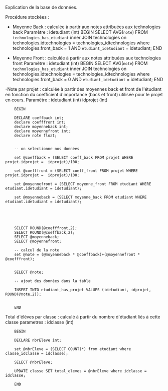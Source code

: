 Explication de la base de données.


Procédure stockées : 

- Moyenne Back : calculée à partir  aux notes attribuées aux technologies back
Paramètre : idetudiant (int)
BEGIN
SELECT AVG(`note`) FROM `technologies_has_etudiant` inner JOIN technologies on technologies.idtechnologies = technologies_idtechnologies where technologies.front_back = 1 AND `etudiant_idetudiant` = idetudiant;
END

- Moyenne Front : calculée à partir  aux notes attribuées aux technologies front
Paramètre : idetudiant (int)
BEGIN
SELECT AVG(`note`) FROM `technologies_has_etudiant` inner JOIN technologies on technologies.idtechnologies = technologies_idtechnologies where technologies.front_back = 0 AND `etudiant_idetudiant` = idetudiant;
END

-Note par projet : calculée à partir des moyennes back et front de l'étudiant en fonction du coefficient d'importance (back et front) utilisée pour le projet en cours.
Paramètre : idetudiant (int)
            idprojet (int)
        
        BEGIN 
        
        DECLARE coeffback int;
        declare coefffront int;
        declare moyenneback int;
        declare moyennefront int;
        declare note float;
        
        
        -- on selectionne nos données
        
        set @coeffback = (SELECT coeff_back FROM projet WHERE projet.idprojet =  idprojet)/100;
        
        set @coefffront = (SELECT coeff_front FROM projet WHERE projet.idprojet =  idprojet)/100;
        
        set @moyennefront = (SELECT moyenne_front FROM etudiant WHERE etudiant.idetudiant = idetudiant);
        
        set @moyenneback = (SELECT moyenne_back FROM etudiant WHERE etudiant.idetudiant = idetudiant);
        
        
        
        
        
        SELECT ROUND(@coefffront,2);
        SELECT ROUND(@coeffback,2);
        SELECT @moyenneback;
        SELECT @moyennefront;
        
        -- calcul de la note 
        set @note = (@moyenneback * @coeffback)+(@moyennefront * @coefffront);
        
        
        SELECT @note;
        
        -- ajout des données dans la table
        
        INSERT INTO etudiant_has_projet VALUES (idetudiant, idprojet, ROUND(@note,2));
        
        
        END

Total d'élèves par classe : calculé à partir du nombre d'étudiant liés à cette classe 
parametres : idclasse (int)

        BEGIN
        
        DECLARE nbrEleve int;
        
        set @nbrEleve = (SELECT COUNT(*) from etudiant where classe_idclasse = idclasse);
        
        SELECT @nbrEleve;
        
        UPDATE classe SET total_eleves = @nbrEleve where idclasse = idclasse;
        
        END
        
